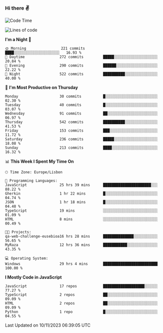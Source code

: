 ### Hi there :v:

<!--
**eusebioaddsilva/eusebioaddsilva** is a ✨ _special_ ✨ repository because its `README.md` (this file) appears on your GitHub profile.

<!--START_SECTION:waka-->
![Code Time](http://img.shields.io/badge/Code%20Time-83%20hrs%2045%20mins-blue)

![Lines of code](https://img.shields.io/badge/From%20Hello%20World%20I%27ve%20Written-3.5%20million%20lines%20of%20code-blue)

**I'm a Night 🦉** 

```text
🌞 Morning                221 commits         ████░░░░░░░░░░░░░░░░░░░░░   16.93 % 
🌆 Daytime                272 commits         █████░░░░░░░░░░░░░░░░░░░░   20.84 % 
🌃 Evening                290 commits         ██████░░░░░░░░░░░░░░░░░░░   22.22 % 
🌙 Night                  522 commits         ██████████░░░░░░░░░░░░░░░   40.00 % 
```
📅 **I'm Most Productive on Thursday** 

```text
Monday                   30 commits          █░░░░░░░░░░░░░░░░░░░░░░░░   02.30 % 
Tuesday                  40 commits          █░░░░░░░░░░░░░░░░░░░░░░░░   03.07 % 
Wednesday                91 commits          ██░░░░░░░░░░░░░░░░░░░░░░░   06.97 % 
Thursday                 542 commits         ██████████░░░░░░░░░░░░░░░   41.53 % 
Friday                   153 commits         ███░░░░░░░░░░░░░░░░░░░░░░   11.72 % 
Saturday                 236 commits         █████░░░░░░░░░░░░░░░░░░░░   18.08 % 
Sunday                   213 commits         ████░░░░░░░░░░░░░░░░░░░░░   16.32 % 
```


📊 **This Week I Spent My Time On** 

```text
🕑︎ Time Zone: Europe/Lisbon

💬 Programming Languages: 
JavaScript               25 hrs 39 mins      ██████████████████████░░░   88.22 % 
Gherkin                  1 hr 22 mins        █░░░░░░░░░░░░░░░░░░░░░░░░   04.74 % 
JSON                     1 hr 18 mins        █░░░░░░░░░░░░░░░░░░░░░░░░   04.48 % 
TypeScript               19 mins             ░░░░░░░░░░░░░░░░░░░░░░░░░   01.09 % 
HTML                     8 mins              ░░░░░░░░░░░░░░░░░░░░░░░░░   00.49 % 

🐱‍💻 Projects: 
qa-web-challenge-eusebioa16 hrs 28 mins      ██████████████░░░░░░░░░░░   56.65 % 
MyRaza                   12 hrs 36 mins      ███████████░░░░░░░░░░░░░░   43.35 % 

💻 Operating System: 
Windows                  29 hrs 4 mins       █████████████████████████   100.00 % 
```

**I Mostly Code in JavaScript** 

```text
JavaScript               17 repos            ███████████████████░░░░░░   77.27 % 
TypeScript               2 repos             ██░░░░░░░░░░░░░░░░░░░░░░░   09.09 % 
HTML                     2 repos             ██░░░░░░░░░░░░░░░░░░░░░░░   09.09 % 
Python                   1 repo              █░░░░░░░░░░░░░░░░░░░░░░░░   04.55 % 
```




 Last Updated on 10/11/2023 06:39:05 UTC
<!--END_SECTION:waka-->
